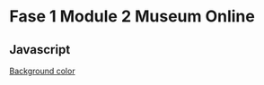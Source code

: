 # Fase 1 Module 2 Museum Online

## Javascript

[Background color](http://33059.hosts1.ma-cloud.nl/f1m2js/)
